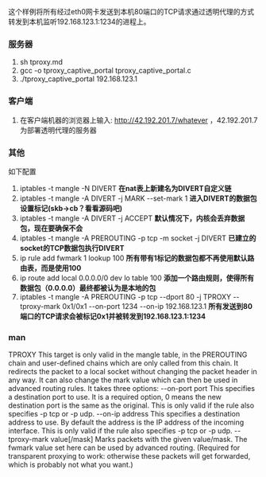 这个样例将所有经过eth0网卡发送到本机80端口的TCP请求通过透明代理的方式转发到本机监听192.168.123.1:1234的进程上。

### 服务器
1. sh tproxy.md
2. gcc -o tproxy_captive_portal tproxy_captive_portal.c
3. ./tproxy_captive_portal 192.168.123.1

### 客户端
1. 在客户端机器的浏览器上输入: http://42.192.201.7/whatever ，42.192.201.7为部署透明代理的服务器


### 其他
如下配置
1. iptables -t mangle -N DIVERT **在nat表上新建名为DIVERT自定义链**
2. iptables -t mangle -A DIVERT -j MARK --set-mark 1 **进入DIVERT的数据包设置标记(skb->cb？看看源码吧)**
3. iptables -t mangle -A DIVERT -j ACCEPT **默认情况下，内核会丢弃数据包，现在要确保不会**
4. iptables -t mangle -A PREROUTING -p tcp -m socket -j DIVERT **已建立的socket的TCP数据包执行DIVERT**
5. ip rule add fwmark 1 lookup 100 **所有带有1标记的数据包都不再使用默认路由表，而是使用100**
6. ip route add local 0.0.0.0/0 dev lo table 100 **添加一个路由规则，使得所有数据包（0.0.0.0）最终都被认为是本地的包**
7. iptables -t mangle -A PREROUTING -p tcp --dport 80 -j TPROXY --tproxy-mark 0x1/0x1 --on-port 1234 --on-ip 192.168.123.1 **所有发送到80端口的TCP请求会被标记0x1并被转发到192.168.123.1:1234**

### man
TPROXY
This target is only valid in the mangle table, in the PREROUTING chain and user-defined chains which are only called from this chain. It redirects the packet to a local socket without changing the packet header in any way. It can also change the mark value which can then be used in advanced routing rules. It takes three options:
--on-port port
This specifies a destination port to use. It is a required option, 0 means the new destination port is the same as the original. This is only valid if the rule also specifies -p tcp or -p udp.
--on-ip address
This specifies a destination address to use. By default the address is the IP address of the incoming interface. This is only valid if the rule also specifies -p tcp or -p udp.
--tproxy-mark value[/mask]
Marks packets with the given value/mask. The fwmark value set here can be used by advanced routing. (Required for transparent proxying to work: otherwise these packets will get forwarded, which is probably not what you want.)


